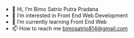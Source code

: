 - 👋 Hi, I’m Bimo Satrio Putra Pradana
- 👀 I’m interested in Front End Web Development
- 🌱 I’m currently learning Front End Web
- 📫 How to reach me bimosatrio814@gmail.com

<!---
MrBercisk/MrBercisk is a ✨ special ✨ repository because its `README.md` (this file) appears on your GitHub profile.
You can click the Preview link to take a look at your changes.
--->
